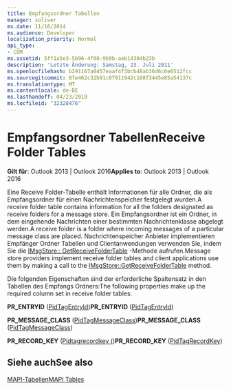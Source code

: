 ```yaml
---
title: Empfangsordner Tabellen
manager: soliver
ms.date: 11/16/2014
ms.audience: Developer
localization_priority: Normal
api_type:
- COM
ms.assetid: 5ff1a5e3-5b96-4f08-9b9b-aeb14304b23b
description: 'Letzte Änderung: Samstag, 23. Juli 2011'
ms.openlocfilehash: b291167a0457eaaf4f3bcb48ab36d6c6e6512fcc
ms.sourcegitcommit: 8fe462c32b91c87911942c188f3445e85a54137c
ms.translationtype: MT
ms.contentlocale: de-DE
ms.lasthandoff: 04/23/2019
ms.locfileid: "32328476"
---
```

# <a name="receive-folder-tables"></a><span data-ttu-id="11d89-103">Empfangsordner Tabellen</span><span class="sxs-lookup"><span data-stu-id="11d89-103">Receive Folder Tables</span></span>

  
  
<span data-ttu-id="11d89-104">**Gilt für**: Outlook 2013 | Outlook 2016</span><span class="sxs-lookup"><span data-stu-id="11d89-104">**Applies to**: Outlook 2013 | Outlook 2016</span></span> 
  
<span data-ttu-id="11d89-105">Eine Receive Folder-Tabelle enthält Informationen für alle Ordner, die als Empfangsordner für einen Nachrichtenspeicher festgelegt wurden.</span><span class="sxs-lookup"><span data-stu-id="11d89-105">A receive folder table contains information for all the folders designated as receive folders for a message store.</span></span> <span data-ttu-id="11d89-106">Ein Empfangsordner ist ein Ordner, in dem eingehende Nachrichten einer bestimmten Nachrichtenklasse abgelegt werden.</span><span class="sxs-lookup"><span data-stu-id="11d89-106">A receive folder is a folder where incoming messages of a particular message class are placed.</span></span> <span data-ttu-id="11d89-107">Nachrichtenspeicher Anbieter implementieren Empfänger Ordner Tabellen und Clientanwendungen verwenden Sie, indem Sie die [IMsgStore:: GetReceiveFolderTable](imsgstore-getreceivefoldertable.md) -Methode aufrufen.</span><span class="sxs-lookup"><span data-stu-id="11d89-107">Message store providers implement receive folder tables and client applications use them by making a call to the [IMsgStore::GetReceiveFolderTable](imsgstore-getreceivefoldertable.md) method.</span></span> 
  
<span data-ttu-id="11d89-108">Die folgenden Eigenschaften sind der erforderliche Spaltensatz in den Tabellen des Empfangs Ordners:</span><span class="sxs-lookup"><span data-stu-id="11d89-108">The following properties make up the required column set in receive folder tables:</span></span>
  
 <span data-ttu-id="11d89-109">**PR_ENTRYID** ([PidTagEntryId](pidtagentryid-canonical-property.md))</span><span class="sxs-lookup"><span data-stu-id="11d89-109">**PR_ENTRYID** ([PidTagEntryId](pidtagentryid-canonical-property.md))</span></span> 
  
 <span data-ttu-id="11d89-110">**PR_MESSAGE_CLASS** ([PidTagMessageClass](pidtagmessageclass-canonical-property.md))</span><span class="sxs-lookup"><span data-stu-id="11d89-110">**PR_MESSAGE_CLASS** ([PidTagMessageClass](pidtagmessageclass-canonical-property.md))</span></span> 
  
 <span data-ttu-id="11d89-111">**PR_RECORD_KEY** ([Pidtagrecordkey (](pidtagrecordkey-canonical-property.md))</span><span class="sxs-lookup"><span data-stu-id="11d89-111">**PR_RECORD_KEY** ([PidTagRecordKey](pidtagrecordkey-canonical-property.md))</span></span> 
  
## <a name="see-also"></a><span data-ttu-id="11d89-112">Siehe auch</span><span class="sxs-lookup"><span data-stu-id="11d89-112">See also</span></span>



[<span data-ttu-id="11d89-113">MAPI-Tabellen</span><span class="sxs-lookup"><span data-stu-id="11d89-113">MAPI Tables</span></span>](mapi-tables.md)

